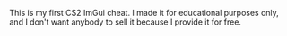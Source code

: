 This is my first CS2 ImGui cheat. I made it for educational purposes only, and I don't want anybody to sell it because I provide it for free.
